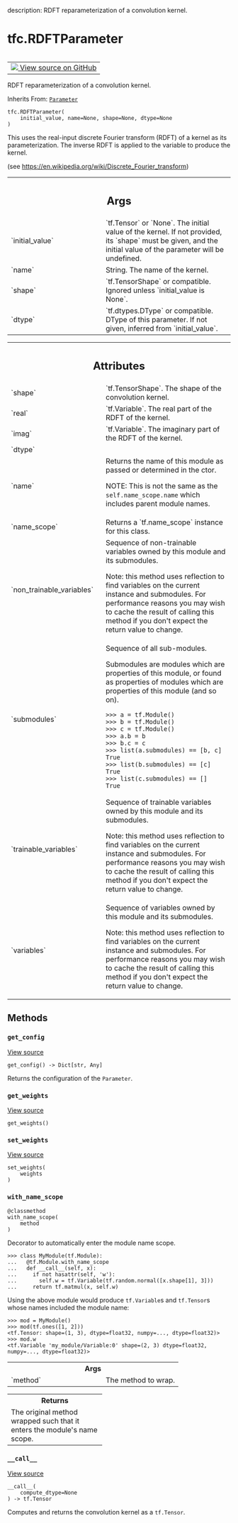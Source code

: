 description: RDFT reparameterization of a convolution kernel.

<div itemscope itemtype="http://developers.google.com/ReferenceObject">
<meta itemprop="name" content="tfc.RDFTParameter" />
<meta itemprop="path" content="Stable" />
<meta itemprop="property" content="__call__"/>
<meta itemprop="property" content="__init__"/>
<meta itemprop="property" content="get_config"/>
<meta itemprop="property" content="get_weights"/>
<meta itemprop="property" content="set_weights"/>
<meta itemprop="property" content="with_name_scope"/>
</div>

# tfc.RDFTParameter

<!-- Insert buttons and diff -->

<table class="tfo-notebook-buttons tfo-api nocontent" align="left">
<td>
  <a target="_blank" href="https://github.com/tensorflow/compression/tree/master/tensorflow_compression/python/layers/parameters.py#L71-L182">
    <img src="https://www.tensorflow.org/images/GitHub-Mark-32px.png" />
    View source on GitHub
  </a>
</td>
</table>



RDFT reparameterization of a convolution kernel.

Inherits From: [`Parameter`](../tfc/Parameter.md)

<pre class="devsite-click-to-copy prettyprint lang-py tfo-signature-link">
<code>tfc.RDFTParameter(
    initial_value, name=None, shape=None, dtype=None
)
</code></pre>



<!-- Placeholder for "Used in" -->

This uses the real-input discrete Fourier transform (RDFT) of a kernel as
its parameterization. The inverse RDFT is applied to the variable to produce
the kernel.

(see https://en.wikipedia.org/wiki/Discrete_Fourier_transform)

<!-- Tabular view -->
 <table class="responsive fixed orange">
<colgroup><col width="214px"><col></colgroup>
<tr><th colspan="2"><h2 class="add-link">Args</h2></th></tr>

<tr>
<td>
`initial_value`
</td>
<td>
`tf.Tensor` or `None`. The initial value of the kernel. If
not provided, its `shape` must be given, and the initial value of the
parameter will be undefined.
</td>
</tr><tr>
<td>
`name`
</td>
<td>
String. The name of the kernel.
</td>
</tr><tr>
<td>
`shape`
</td>
<td>
`tf.TensorShape` or compatible. Ignored unless `initial_value is
None`.
</td>
</tr><tr>
<td>
`dtype`
</td>
<td>
`tf.dtypes.DType` or compatible. DType of this parameter. If not
given, inferred from `initial_value`.
</td>
</tr>
</table>





<!-- Tabular view -->
 <table class="responsive fixed orange">
<colgroup><col width="214px"><col></colgroup>
<tr><th colspan="2"><h2 class="add-link">Attributes</h2></th></tr>

<tr>
<td>
`shape`
</td>
<td>
`tf.TensorShape`. The shape of the convolution kernel.
</td>
</tr><tr>
<td>
`real`
</td>
<td>
`tf.Variable`. The real part of the RDFT of the kernel.
</td>
</tr><tr>
<td>
`imag`
</td>
<td>
`tf.Variable`. The imaginary part of the RDFT of the kernel.
</td>
</tr><tr>
<td>
`dtype`
</td>
<td>

</td>
</tr><tr>
<td>
`name`
</td>
<td>
Returns the name of this module as passed or determined in the ctor.

NOTE: This is not the same as the `self.name_scope.name` which includes
parent module names.
</td>
</tr><tr>
<td>
`name_scope`
</td>
<td>
Returns a `tf.name_scope` instance for this class.
</td>
</tr><tr>
<td>
`non_trainable_variables`
</td>
<td>
Sequence of non-trainable variables owned by this module and its submodules.

Note: this method uses reflection to find variables on the current instance
and submodules. For performance reasons you may wish to cache the result
of calling this method if you don't expect the return value to change.
</td>
</tr><tr>
<td>
`submodules`
</td>
<td>
Sequence of all sub-modules.

Submodules are modules which are properties of this module, or found as
properties of modules which are properties of this module (and so on).

```
>>> a = tf.Module()
>>> b = tf.Module()
>>> c = tf.Module()
>>> a.b = b
>>> b.c = c
>>> list(a.submodules) == [b, c]
True
>>> list(b.submodules) == [c]
True
>>> list(c.submodules) == []
True
```
</td>
</tr><tr>
<td>
`trainable_variables`
</td>
<td>
Sequence of trainable variables owned by this module and its submodules.

Note: this method uses reflection to find variables on the current instance
and submodules. For performance reasons you may wish to cache the result
of calling this method if you don't expect the return value to change.
</td>
</tr><tr>
<td>
`variables`
</td>
<td>
Sequence of variables owned by this module and its submodules.

Note: this method uses reflection to find variables on the current instance
and submodules. For performance reasons you may wish to cache the result
of calling this method if you don't expect the return value to change.
</td>
</tr>
</table>



## Methods

<h3 id="get_config"><code>get_config</code></h3>

<a target="_blank" href="https://github.com/tensorflow/compression/tree/master/tensorflow_compression/python/layers/parameters.py#L175-L182">View source</a>

<pre class="devsite-click-to-copy prettyprint lang-py tfo-signature-link">
<code>get_config() -> Dict[str, Any]
</code></pre>

Returns the configuration of the `Parameter`.


<h3 id="get_weights"><code>get_weights</code></h3>

<a target="_blank" href="https://github.com/tensorflow/compression/tree/master/tensorflow_compression/python/layers/parameters.py#L47-L48">View source</a>

<pre class="devsite-click-to-copy prettyprint lang-py tfo-signature-link">
<code>get_weights()
</code></pre>




<h3 id="set_weights"><code>set_weights</code></h3>

<a target="_blank" href="https://github.com/tensorflow/compression/tree/master/tensorflow_compression/python/layers/parameters.py#L50-L55">View source</a>

<pre class="devsite-click-to-copy prettyprint lang-py tfo-signature-link">
<code>set_weights(
    weights
)
</code></pre>




<h3 id="with_name_scope"><code>with_name_scope</code></h3>

<pre class="devsite-click-to-copy prettyprint lang-py tfo-signature-link">
<code>@classmethod</code>
<code>with_name_scope(
    method
)
</code></pre>

Decorator to automatically enter the module name scope.

```
>>> class MyModule(tf.Module):
...   @tf.Module.with_name_scope
...   def __call__(self, x):
...     if not hasattr(self, 'w'):
...       self.w = tf.Variable(tf.random.normal([x.shape[1], 3]))
...     return tf.matmul(x, self.w)
```

Using the above module would produce `tf.Variable`s and `tf.Tensor`s whose
names included the module name:

```
>>> mod = MyModule()
>>> mod(tf.ones([1, 2]))
<tf.Tensor: shape=(1, 3), dtype=float32, numpy=..., dtype=float32)>
>>> mod.w
<tf.Variable 'my_module/Variable:0' shape=(2, 3) dtype=float32,
numpy=..., dtype=float32)>
```

<!-- Tabular view -->
 <table class="responsive fixed orange">
<colgroup><col width="214px"><col></colgroup>
<tr><th colspan="2">Args</th></tr>

<tr>
<td>
`method`
</td>
<td>
The method to wrap.
</td>
</tr>
</table>



<!-- Tabular view -->
 <table class="responsive fixed orange">
<colgroup><col width="214px"><col></colgroup>
<tr><th colspan="2">Returns</th></tr>
<tr class="alt">
<td colspan="2">
The original method wrapped such that it enters the module's name scope.
</td>
</tr>

</table>



<h3 id="__call__"><code>__call__</code></h3>

<a target="_blank" href="https://github.com/tensorflow/compression/tree/master/tensorflow_compression/python/layers/parameters.py#L144-L173">View source</a>

<pre class="devsite-click-to-copy prettyprint lang-py tfo-signature-link">
<code>__call__(
    compute_dtype=None
) -> tf.Tensor
</code></pre>

Computes and returns the convolution kernel as a `tf.Tensor`.




